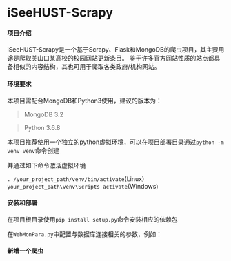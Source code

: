 # iSeeHUST-Scrapy

#### 项目介绍
iSeeHUST-Scrapy是一个基于Scrapy、Flask和MongoDB的爬虫项目，其主要用途是爬取关山口某高校的校园网站更新条目。
鉴于许多官方网站性质的站点都具备相似的内容结构，其也可用于爬取各类政府/机构网站。

#### 环境要求
本项目需配合MongoDB和Python3使用，建议的版本为：
>MongoDB 3.2

>Python 3.6.8

本项目推荐使用一个独立的python虚拟环境，可以在项目部署目录通过`python -m venv venv`命令创建

并通过如下命令激活虚拟环境

`. /your_project_path/venv/bin/activate`(Linux)
`your_project_path\venv\Scripts activate`(Windows)

#### 安装和部署

在项目根目录使用`pip install setup.py`命令安装相应的依赖包

在`WebMonPara.py`中配置与数据库连接相关的参数，例如：

#### 新增一个爬虫